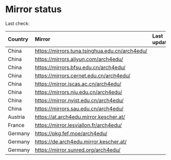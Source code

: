 <script src="./time.js"></script>
# Mirror status
Last check: <script type="text/javascript">localize(1703690244.4894993);</script>

|Country|Mirror|Last update|
|:------|:-----|:----------|
|China|https://mirrors.tuna.tsinghua.edu.cn/arch4edu/|<script type="text/javascript">localize(1703615359);</script>|
|China|https://mirrors.aliyun.com/arch4edu/|<script type="text/javascript">localize(1703615359);</script>|
|China|https://mirrors.bfsu.edu.cn/arch4edu/|<script type="text/javascript">localize(1703615359);</script>|
|China|https://mirrors.cernet.edu.cn/arch4edu/|<script type="text/javascript">localize(1703615359);</script>|
|China|https://mirror.iscas.ac.cn/arch4edu/|<script type="text/javascript">localize(1703615359);</script>|
|China|https://mirrors.nju.edu.cn/arch4edu/|<script type="text/javascript">localize(1703615359);</script>|
|China|https://mirror.nyist.edu.cn/arch4edu/|<script type="text/javascript">localize(1703615359);</script>|
|China|https://mirrors.sau.edu.cn/arch4edu/|<script type="text/javascript">localize(1703615359);</script>|
|Austria|https://at.arch4edu.mirror.kescher.at/|<script type="text/javascript">localize(1703615359);</script>|
|France|https://mirror.lesviallon.fr/arch4edu/|<script type="text/javascript">localize(1703615359);</script>|
|Germany|https://pkg.fef.moe/arch4edu/|<script type="text/javascript">localize(1703615359);</script>|
|Germany|https://de.arch4edu.mirror.kescher.at/|<script type="text/javascript">localize(1703615359);</script>|
|Germany|https://mirror.sunred.org/arch4edu/|<script type="text/javascript">localize(1703615359);</script>|

<script src="./tablefilter/tablefilter.js"></script>
<script src="./table.js"></script>